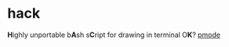 # hack
**H**ighly unportable b**A**sh s**C**ript for drawing in terminal O**K**?
[pmode](pix/pmode.png)
